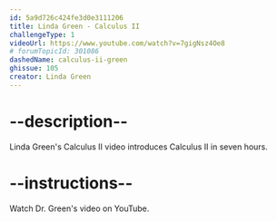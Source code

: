 ```yaml
---
id: 5a9d726c424fe3d0e3111206
title: Linda Green - Calculus II
challengeType: 1
videoUrl: https://www.youtube.com/watch?v=7gigNsz4Oe8
# forumTopicId: 301086
dashedName: calculus-ii-green
ghissue: 105
creator: Linda Green 
---
```


# --description--

Linda Green's Calculus II video introduces Calculus II in seven hours.

# --instructions--

Watch Dr. Green's video on YouTube.
